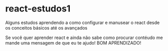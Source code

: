 # react-estudos1
Alguns estudos aprendendo a como configurar e manusear o react desde os conceitos básicos até os avançados

Se você quer aprender react e ainda não sabe como procurar contéudo me mande uma mensagem de que eu te ajudo! 
BOM APRENDIZADO!

